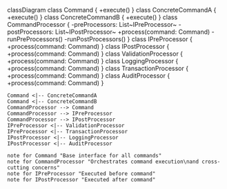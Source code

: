 classDiagram
    class Command {
        +execute()
    }
    class ConcreteCommandA {
        +execute()
    }
    class ConcreteCommandB {
        +execute()
    }
    class CommandProcessor {
        -preProcessors: List~IPreProcessor~
        -postProcessors: List~IPostProcessor~
        +process(command: Command)
        -runPreProcessors()
        -runPostProcessors()
    }
    class IPreProcessor {
        +process(command: Command)
    }
    class IPostProcessor {
        +process(command: Command)
    }
    class ValidationProcessor {
        +process(command: Command)
    }
    class LoggingProcessor {
        +process(command: Command)
    }
    class TransactionProcessor {
        +process(command: Command)
    }
    class AuditProcessor {
        +process(command: Command)
    }

    Command <|-- ConcreteCommandA
    Command <|-- ConcreteCommandB
    CommandProcessor --> Command
    CommandProcessor --> IPreProcessor
    CommandProcessor --> IPostProcessor
    IPreProcessor <|-- ValidationProcessor
    IPreProcessor <|-- TransactionProcessor
    IPostProcessor <|-- LoggingProcessor
    IPostProcessor <|-- AuditProcessor

    note for Command "Base interface for all commands"
    note for CommandProcessor "Orchestrates command execution\nand cross-cutting concerns"
    note for IPreProcessor "Executed before command"
    note for IPostProcessor "Executed after command"